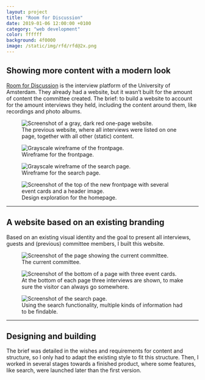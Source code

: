 ```yaml
---
layout: project
title: "Room for Discussion"
date: 2019-01-06 12:00:00 +0100
category: "web development"
color: ffffff
background: 4f0000
image: /static/img/rfd/rfd@2x.png
---
```


## Showing more content with a modern look

[Room for Discussion](https://roomfordiscussion.com/) is the interview platform of the University of Amsterdam. They already had a website, but it wasn’t built for the amount of content the committee created. The brief: to build a website to account for the amount interviews they held, including the content around them, like recordings and photo albums.

<div class="project__picture-group">

  <figure class="project__picture">
    <img class="project__image" alt="Screenshot of a gray, dark red one-page website."
      srcset="/static/img/rfd/old.png 1x,
        /static/img/rfd/old@2x.png 2x"
      src="/static/img/rfd/old.png">
    <figcaption class="project__caption">
      The previous website, where all interviews were listed on one page, together with all other (static) content.
    </figcaption>
  </figure>

  <figure class="project__picture">
    <img class="project__image" alt="Grayscale wireframe of the frontpage."
      srcset="/static/img/rfd/wireframe-1.png 1x,
        /static/img/rfd/wireframe-1@2x.png 2x"
      src="/static/img/rfd/wireframe-1.png">
    <figcaption class="project__caption">
      Wireframe for the frontpage.
    </figcaption>
  </figure>

  <figure class="project__picture">
    <img class="project__image" alt="Grayscale wireframe of the search page."
      srcset="/static/img/rfd/wireframe-2.png 1x,
        /static/img/rfd/wireframe-2@2x.png 2x"
      src="/static/img/rfd/wireframe-2.png">
    <figcaption class="project__caption">
      Wireframe for the search page.
    </figcaption>
  </figure>

  <figure class="project__picture">
    <img class="project__image" alt="Screenshot of the top of the new frontpage with several event cards and a header image."
      srcset="/static/img/rfd/homepage-exploration.png 1x,
        /static/img/rfd/homepage-exploration.png 2x"
      src="/static/img/rfd/homepage-exploration.png">
    <figcaption class="project__caption">
      Design exploration for the homepage.
    </figcaption>
  </figure>

</div>











---

## A website based on an existing branding

Based on an existing visual identity and the goal to present all interviews, guests and (previous) committee members, I built this website.

<div class="project__picture-group">

  <figure class="project__picture">
    <img class="project__image" alt="Screenshot of the page showing the current committee."
      srcset="/static/img/rfd/members.png 1x,
        /static/img/rfd/members@2x.png 2x"
      src="/static/img/rfd/members.png">
    <figcaption class="project__caption">
      The current committee.
    </figcaption>
  </figure>

  <figure class="project__picture">
    <img class="project__image" alt="Screenshot of the bottom of a page with three event cards."
      srcset="/static/img/rfd/recommended.png 1x,
        /static/img/rfd/recommended@2x.png 2x"
      src="/static/img/rfd/recommended.png">
    <figcaption class="project__caption">
      At the bottom of each page three interviews are shown, to make sure the visitor can always go somewhere.
    </figcaption>
  </figure>

  <figure class="project__picture">
    <img class="project__image" alt="Screenshot of the search page."
      srcset="/static/img/rfd/search.png 1x,
        /static/img/rfd/search@2x.png 2x"
      src="/static/img/rfd/search.png">
    <figcaption class="project__caption">
      Using the search functionality, multiple kinds of information had to be findable.
    </figcaption>
  </figure>

</div>


---

## Designing and building

The brief was detailed in the wishes and requirements for content and structure, so I only had to adapt the existing style to fit this structure. Then, I worked in several stages towards a finished product, where some features, like search, were launched later than the first version.
